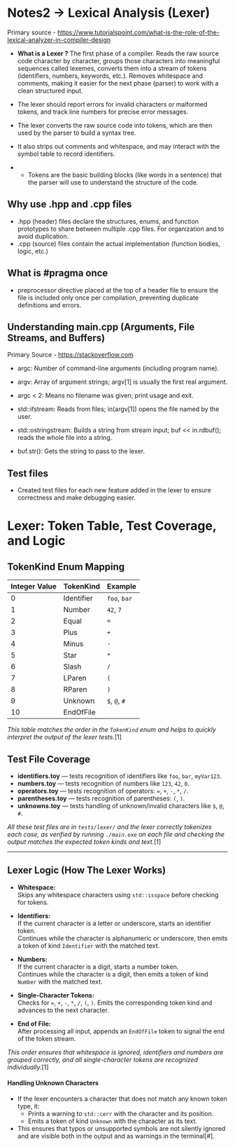 # Notes2 -> Lexical Analysis (Lexer)

Primary source - https://www.tutorialspoint.com/what-is-the-role-of-the-lexical-analyzer-in-compiler-design

- **What is a Lexer ?**
The first phase of a compiler. 
Reads the raw source code character by character, groups those characters into meaningful sequences called lexemes, converts them into a stream of tokens (identifiers, numbers, keywords, etc.). 
Removes whitespace and comments, making it easier for the next phase (parser) to work with a clean structured input.

- The lexer should report errors for invalid characters or malformed tokens, and track line numbers for precise error messages.

- The lexer converts the raw source code into tokens, which are then used by the parser to build a syntax tree.

- It also strips out comments and whitespace, and may interact with the symbol table to record identifiers.

- - Tokens are the basic building blocks (like words in a sentence) that the parser will use to understand the structure of the code.


## Why use .hpp and .cpp files
- .hpp (header) files declare the structures, enums, and function prototypes to share between multiple .cpp files. For organization and to avoid duplication.
- .cpp (source) files contain the actual implementation (function bodies, logic, etc.)

## What is #pragma once
- preprocessor directive placed at the top of a header file to ensure the file is included only once per compilation, preventing duplicate definitions and errors.  

## Understanding main.cpp (Arguments, File Streams, and Buffers)

Primary Source - https://stackoverflow.com

- argc: Number of command-line arguments (including program name).

- argv: Array of argument strings; argv[1] is usually the first real argument.

- argc < 2: Means no filename was given; print usage and exit.

- std::ifstream: Reads from files; in(argv[1]) opens the file named by the user.

- std::ostringstream: Builds a string from stream input; buf << in.rdbuf(); reads the whole file into a string.

- buf.str(): Gets the string to pass to the lexer.

## Test files 
- Created test files for each new feature added in the lexer to ensure correctness and make debugging easier.

# Lexer: Token Table, Test Coverage, and Logic

## TokenKind Enum Mapping

| Integer Value | TokenKind   | Example      |
|---------------|-------------|--------------|
| 0             | Identifier  | `foo`, `bar` |
| 1             | Number      | `42`, `7`    |
| 2             | Equal       | `=`          |
| 3             | Plus        | `+`          |
| 4             | Minus       | `-`          |
| 5             | Star        | `*`          |
| 6             | Slash       | `/`          |
| 7             | LParen      | `(`          |
| 8             | RParen      | `)`          |
| 9             | Unknown     | `$`, `@`, `#`|
| 10            | EndOfFile   |              |

*This table matches the order in the `TokenKind` enum and helps to quickly interpret the output of the lexer tests.*[1]


## Test File Coverage

- **identifiers.toy** — tests recognition of identifiers like `foo`, `bar`, `myVar123`.
- **numbers.toy** — tests recognition of numbers like `123`, `42`, `0`.
- **operators.toy** — tests recognition of operators: `=`, `+`, `-`, `*`, `/`.
- **parentheses.toy** — tests recognition of parentheses: `(`, `)`.
- **unknowns.toy** — tests handling of unknown/invalid characters like `$`, `@`, `#`.


*All these test files are in `tests/lexer/` and the lexer correctly tokenizes each case, as verified by running `./main.exe` on each file and checking the output matches the expected token kinds and text.*[1]

---

## Lexer Logic (How The Lexer Works)

- **Whitespace:**  
  Skips any whitespace characters using `std::isspace` before checking for tokens.

- **Identifiers:**  
  If the current character is a letter or underscore, starts an identifier token.  
  Continues while the character is alphanumeric or underscore, then emits a token of kind `Identifier` with the matched text.

- **Numbers:**  
  If the current character is a digit, starts a number token.  
  Continues while the character is a digit, then emits a token of kind `Number` with the matched text.

- **Single-Character Tokens:**  
  Checks for `=`, `+`, `-`, `*`, `/`, `(`, `)`.
  Emits the corresponding token kind and advances to the next character.

- **End of File:**  
  After processing all input, appends an `EndOfFile` token to signal the end of the token stream.

*This order ensures that whitespace is ignored, identifiers and numbers are grouped correctly, and all single-character tokens are recognized individually.*[1]

#### Handling Unknown Characters

- If the lexer encounters a character that does not match any known token type, it:
  - Prints a warning to `std::cerr` with the character and its position.
  - Emits a token of kind `Unknown` with the character as its text.
- This ensures that typos or unsupported symbols are not silently ignored and are visible both in the output and as warnings in the terminal[#].
